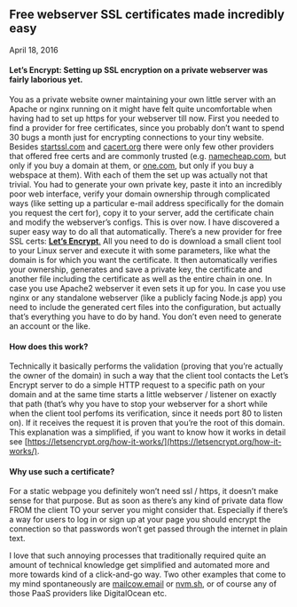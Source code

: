 ## Free webserver SSL certificates made incredibly easy
April 18, 2016

#### Let’s Encrypt: Setting up SSL encryption on a private webserver was fairly laborious yet.

You as a private website owner maintaining your own little server with an Apache or nginx running on it might have felt quite uncomfortable when having had to set up https for your webserver till now. First you needed to find a provider for free certificates, since you probably don’t want to spend 30 bugs a month just for encrypting connections to your tiny website. Besides [startssl.com](http://startssl.com) and [cacert.org](http://www.cacert.org/) there were only few other providers that offered free certs and are commonly trusted (e.g. [namecheap.com](http://namecheap.com), but only if you buy a domain at them, or [one.com](http://one.com), but only if you buy a webspace at them). With each of them the set up was actually not that trivial. You had to generate your own private key, paste it into an incredibly poor web interface, verify your domain ownership through complicated ways (like setting up a particular e-mail address specifically for the domain you request the cert for), copy it to your server, add the certificate chain and modify the webserver’s configs. This is over now. I have discovered a super easy way to do all that automatically. There’s a new provider for free SSL certs: [**Let’s Encrypt**.](https://letsencrypt.org) All you need to do is download a small client tool to your Linux server and execute it with some parameters, like what the domain is for which you want the certificate. It then automatically verifies your ownership, generates and save a private key, the certificate and another file including the certificate as well as the entire chain in one. In case you use Apache2 webserver it even sets it up for you. In case you use nginx or any standalone webserver (like a publicly facing Node.js app) you need to include the generated cert files into the configuration, but actually that’s everything you have to do by hand. You don’t even need to generate an account or the like.

#### How does this work?

Technically it basically performs the validation (proving that you’re actually the owner of the domain) in such a way that the client tool contacts the Let’s Encrypt server to do a simple HTTP request to a specific path on your domain and at the same time starts a little webserver / listener on exactly that path (that’s why you have to stop your webserver for a short while when the client tool perfoms its verification, since it needs port 80 to listen on). If it receives the request it is proven that you’re the root of this domain. This explanation was a simplified, if you want to know how it works in detail see [https://letsencrypt.org/how-it-works/](https://letsencrypt.org/how-it-works/).

#### Why use such a certificate?

For a static webpage you definitely won’t need ssl / https, it doesn’t make sense for that purpose. But as soon as there’s any kind of private data flow FROM the client TO your server you might consider that. Especially if there’s a way for users to log in or sign up at your page you should encrypt the connection so that passwords won’t get passed through the internet in plain text.

I love that such annoying processes that traditionally required quite an amount of technical knowledge get simplified and automated more and more towards kind of a click-and-go way. Two other examples that come to my mind spontaneously are [mailcow.email](https://www.mailcow.email/) or [nvm.sh](http://nvm.sh), or of course any of those PaaS providers like DigitalOcean etc.
